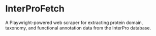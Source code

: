 # InterProFetch
A Playwright-powered web scraper for extracting protein domain, taxonomy, and functional annotation data from the InterPro database.
